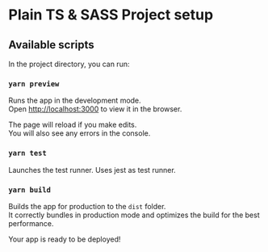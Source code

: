 # Plain TS & SASS Project setup

## Available scripts

In the project directory, you can run:

### `yarn preview`

Runs the app in the development mode.\
Open [http://localhost:3000](http://localhost:3000) to view it in the browser.

The page will reload if you make edits.\
You will also see any errors in the console.

### `yarn test`

Launches the test runner. Uses jest as test runner.

### `yarn build`

Builds the app for production to the `dist` folder.\
It correctly bundles in production mode and optimizes the build for the best performance.

Your app is ready to be deployed!
